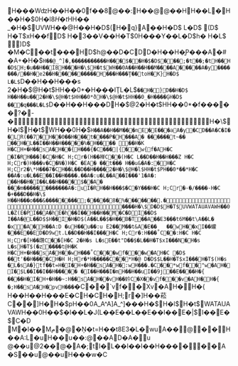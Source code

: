 H���Wʣ H��H��0  f��8  @��:  H��@  @��H  H��L  �H��H�\$0H�l$8H�t$HH�� _�H�\$UVWH��@H��H�D$(   H�q} A��H�D$ L�D$ (D$ H�T$xH��fD$ H�3��V�� H�T$0H���Y�� L�D$h�
   H�L$  )D$ �M�C��t  ���   HD\$h@��D�CDD�H��H�͍P���A�#�A+�H�\$`H��@_^]�,� ����������H���$��H�$�D$���;�t��;�tH��H�D$H;�u��H��ÍBH���H�\$H�t$WH��0A��H��H��M����   A�����   A�y ��   �����/��   H�e2��H����� ����� H���H���Ţ ��toH�K} H�D$ L�L$`D��H��H���s	  2�H�\$@H�t$HH��0*�H���IŢ L�L$`��H�} D��H�D$ H��H��u��  2�H�\$@H�t$HH��0*ðH�\$@H�t$HH��0_�H����Ģ H�D$     ���q���L�L$`D��H��H���D  H�\$@2�H�t$HH��0*�f��� �� ?� -�  H�\$H�l$H�t$WH��0H�\$`H��A��H��M���n  E�E���a  A�y �C  D��A�C�I��LR(��7�  H��0��H���t� ���P� H���A�
����   ��t~�� ��  H�L��I��H��H���  ��%�H��  ��   ��   H�K H�CH+�H��sA�   H��{ H���{�C��   �|{ ��w{ f�AH�C �   I�RH���]�C�   H�C H;Cr�(H��褝C�� (H�C L��D��H��H���Z   H�C H;Cr�)H���v�C�N� )H�C �EA�
��t��� H��u&�   A�: �  H�C H;Cr2�\*H���7�CH��L��D��H����  2�H�\$@H�l$HH�t$PH��0*�� *H�C ��A�: u�L��E��I��H����.  ��A�: u�L��A��I���'1  �A�:
��   H��H�I��L��H���  �$��A�
���m������������A�:uI�RH��H���$�C�Y���H�C H;Cr�-�/���� -H�C �+���D��H�\$ H��H���o�� �&�������� ;� �� �� 8� %� �� �� �� .�  ����H�\$D�D$H�T$UVWATAUAVAWH��0L�Z(E�PI��A�hE�h��I��H��H��M�C�DI��D$ I��A�@L��D$$H��I�H�D$(A��L��$�   H��B�T��A��E3���t6M��t\A��L�
�x �     A�H��A:D	�uH��u��:u
E2��M��t&A�E ��	��wH��x I��蠸���E��ED�D9wt.L��D��H��I���  H�C H;Cr�:H���˚C�� :H�C H�C H;Cr�[H��讚C�� [H�C 2�H�s L�sE��t"D��$�   L��H�T$xI���N  �H�s L�sH�T$(�z ��   ��t@H�K H�CH+�H��sA�   H��w H���˚C���w f���w �AH�C �D$ ��t'��H����CH�H H;Hr�*H�����C��*H�@ D�D$$L��H�T$xI���  H�T$(H�s �L�sA�} tf��t=H�I�H+�H��sA�   H�:w H���.�C��*w f��"w �AH�I�$L��I��I��H���  �� �I��H���   I�mH��H��uI��9j��   E����   H�{ ����   H�I�H+�H��~:H��sA�   H��v H��蚙C�X��v f���v �AH�H�{ �;H��sA�   H�pv H���`�C��`v f��Xv �AH�H�{ H��H��H���E�CH�CH�H;r�]H��菘C��]H�H�\$pH��0A_A^A]A\_^]���H�\$H�l$H�t$WATAUAVAWH��0H��$�   I��L�J(L��E��L��E��I��E�|$I��E�\$C�D
M�I��Mم�@�Ņ�t=H��t8E3�L�wu A��@ �     �H��A:L�uH��u��:@��AD�A� u
@��u@2��@�A�;tI�L��I��I��H���  ���A�S��u@��uH���w�C

